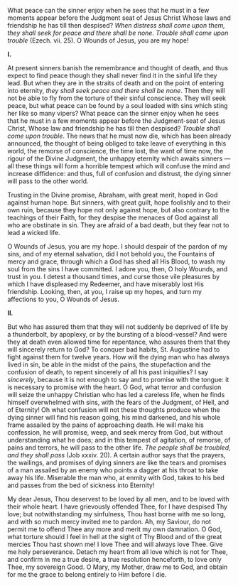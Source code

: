 
What peace can the sinner enjoy when he sees that he must in a few moments appear before the Judgment seat of Jesus Christ Whose laws and friendship he has till then despised? *When distress shall come upon them, they shall seek for peace and there shall be none. Trouble shall come upon trouble* (Ezech. vii. 25). O Wounds of Jesus, you are my hope!

**I\.**

At present sinners banish the remembrance and thought of death, and thus expect to find peace though they shall never find it in the sinful life they lead. But when they are in the straits of death and on the point of entering into eternity, *they shall seek peace and there shall be none*. Then they will not be able to fly from the torture of their sinful conscience. They will seek peace, but what peace can be found by a soul loaded with sins which sting her like so many vipers? What peace can the sinner enjoy when he sees that he must in a few moments appear before the Judgment-seat of Jesus Christ, Whose law and friendship he has till then despised? *Trouble shall come upon trouble*. The news that he must now die, which has been already announced, the thought of being obliged to take leave of everything in this world, the remorse of conscience, the time lost, the want of time now, the rigour of the Divine Judgment, the unhappy eternity which awaits sinners — all these things will form a horrible tempest which will confuse the mind and increase diffidence: and thus, full of confusion and distrust, the dying sinner will pass to the other world.

Trusting in the Divine promise, Abraham, with great merit, hoped in God against human hope. But sinners, with great guilt, hope foolishly and to their own ruin, because they hope not only against hope, but also contrary to the teachings of their Faith, for they despise the menaces of God against all who are obstinate in sin. They are afraid of a bad death, but they fear not to lead a wicked life.

O Wounds of Jesus, you are my hope. I should despair of the pardon of my sins, and of my eternal salvation, did I not behold you, the Fountains of mercy and grace, through which a God has shed all His Blood, to wash my soul from the sins I have committed. I adore you, then, O holy Wounds, and trust in you. I detest a thousand times, and curse those vile pleasures by which I have displeased my Redeemer, and have miserably lost His friendship. Looking, then, at you, I raise up my hopes, and turn my affections to you, O Wounds of Jesus.

**II\.**

But who has assured them that they will not suddenly be deprived of life by a thunderbolt, by apoplexy, or by the bursting of a blood-vessel? And were they at death even allowed time for repentance, who assures them that they will sincerely return to God? To conquer bad habits, St. Augustine had to fight against them for twelve years. How will the dying man who has always lived in sin, be able in the midst of the pains, the stupefaction and the confusion of death, to repent sincerely of all his past iniquities? I say *sincerely*, because it is not enough to say and to promise with the tongue: it is necessary to promise with the heart. O God, what terror and confusion will seize the unhappy Christian who has led a careless life, when he finds himself overwhelmed with sins, with the fears of the Judgment, of Hell, and of Eternity! Oh what confusion will not these thoughts produce when the dying sinner will find his reason going, his mind darkened, and his whole frame assailed by the pains of approaching death. He will make his confession, he will promise, weep, and seek mercy from God, but without understanding what he does; and in this tempest of agitation, of remorse, of pains and terrors, he will pass to the other life. *The people shall be troubled, and they shall pass* (Job xxxiv. 20). A certain author says that the prayers, the wailings, and promises of dying sinners are like the tears and promises of a man assailed by an enemy who points a dagger at his throat to take away his life. Miserable the man who, at enmity with God, takes to his bed and passes from the bed of sickness into Eternity!

My dear Jesus, Thou deservest to be loved by all men, and to be loved with their whole heart. I have grievously offended Thee, for I have despised Thy love; but notwithstanding my sinfulness, Thou hast borne with me so long, and with so much mercy invited me to pardon. Ah, my Saviour, do not permit me to offend Thee any more and merit my own damnation. O God, what torture should I feel in hell at the sight of Thy Blood and of the great mercies Thou hast shown me! I love Thee and will always love Thee. Give me holy perseverance. Detach my heart from all love which is not for Thee, and confirm in me a true desire, a true resolution henceforth, to love only Thee, my sovereign Good. O Mary, my Mother, draw me to God, and obtain for me the grace to belong entirely to Him before I die.

